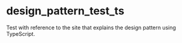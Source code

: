 # design_pattern_test_ts
Test with reference to the site that explains the design pattern using TypeScript.
